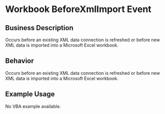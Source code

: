# Workbook BeforeXmlImport Event

## Business Description
Occurs before an existing XML data connection is refreshed or before new XML data is imported into a Microsoft Excel workbook.

## Behavior
Occurs before an existing XML data connection is refreshed or before new XML data  is  imported into a Microsoft Excel workbook.

## Example Usage
No VBA example available.
